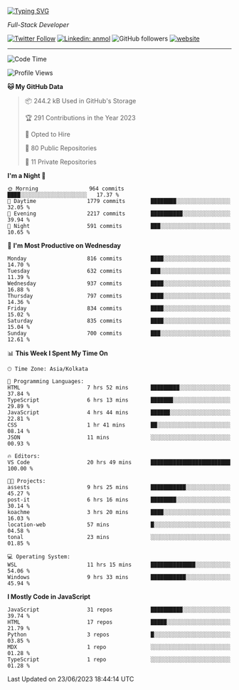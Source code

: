 [![Typing SVG](https://readme-typing-svg.herokuapp.com?lines=HI%2C+I'm+Tonal;I'm+a+Full+Stack+Developer)](https://git.io/typing-svg)

<p><em>Full-Stack Developer</em></p>

[![Twitter Follow](https://img.shields.io/twitter/follow/tonalmathew?style=flat)](https://twitter.com/intent/follow?screen_name=tonalmathew)
[![Linkedin: anmol](https://img.shields.io/badge/tonal-mathew?style=flat-square&logo=Linkedin&logoColor=white&link=https://www.linkedin.com/in/tonal-mathew/)](https://www.linkedin.com/in/tonal-mathew/)
![GitHub followers](https://img.shields.io/github/followers/tonalmathew?label=Follow&style=social)
[![website](https://img.shields.io/badge/Website-46a2f1.svg?&style=flat-square&logo=Google-Chrome&logoColor=white&link=http://tonalmathew.github.io/)](http://tonalmathew.github.io/)

---
<!--START_SECTION:waka-->
![Code Time](http://img.shields.io/badge/Code%20Time-1%2C035%20hrs%208%20mins-blue)

![Profile Views](http://img.shields.io/badge/Profile%20Views-0-blue)

**🐱 My GitHub Data** 

> 📦 244.2 kB Used in GitHub's Storage 
 > 
> 🏆 291 Contributions in the Year 2023
 > 
> 💼 Opted to Hire
 > 
> 📜 80 Public Repositories 
 > 
> 🔑 11 Private Repositories 
 > 
**I'm a Night 🦉** 

```text
🌞 Morning                964 commits         ████░░░░░░░░░░░░░░░░░░░░░   17.37 % 
🌆 Daytime                1779 commits        ████████░░░░░░░░░░░░░░░░░   32.05 % 
🌃 Evening                2217 commits        ██████████░░░░░░░░░░░░░░░   39.94 % 
🌙 Night                  591 commits         ███░░░░░░░░░░░░░░░░░░░░░░   10.65 % 
```
📅 **I'm Most Productive on Wednesday** 

```text
Monday                   816 commits         ████░░░░░░░░░░░░░░░░░░░░░   14.70 % 
Tuesday                  632 commits         ███░░░░░░░░░░░░░░░░░░░░░░   11.39 % 
Wednesday                937 commits         ████░░░░░░░░░░░░░░░░░░░░░   16.88 % 
Thursday                 797 commits         ████░░░░░░░░░░░░░░░░░░░░░   14.36 % 
Friday                   834 commits         ████░░░░░░░░░░░░░░░░░░░░░   15.02 % 
Saturday                 835 commits         ████░░░░░░░░░░░░░░░░░░░░░   15.04 % 
Sunday                   700 commits         ███░░░░░░░░░░░░░░░░░░░░░░   12.61 % 
```


📊 **This Week I Spent My Time On** 

```text
🕑︎ Time Zone: Asia/Kolkata

💬 Programming Languages: 
HTML                     7 hrs 52 mins       █████████░░░░░░░░░░░░░░░░   37.84 % 
TypeScript               6 hrs 13 mins       ███████░░░░░░░░░░░░░░░░░░   29.89 % 
JavaScript               4 hrs 44 mins       ██████░░░░░░░░░░░░░░░░░░░   22.81 % 
CSS                      1 hr 41 mins        ██░░░░░░░░░░░░░░░░░░░░░░░   08.14 % 
JSON                     11 mins             ░░░░░░░░░░░░░░░░░░░░░░░░░   00.93 % 

🔥 Editors: 
VS Code                  20 hrs 49 mins      █████████████████████████   100.00 % 

🐱‍💻 Projects: 
assests                  9 hrs 25 mins       ███████████░░░░░░░░░░░░░░   45.27 % 
post-it                  6 hrs 16 mins       ████████░░░░░░░░░░░░░░░░░   30.14 % 
koachme                  3 hrs 20 mins       ████░░░░░░░░░░░░░░░░░░░░░   16.03 % 
location-web             57 mins             █░░░░░░░░░░░░░░░░░░░░░░░░   04.58 % 
tonal                    23 mins             ░░░░░░░░░░░░░░░░░░░░░░░░░   01.85 % 

💻 Operating System: 
WSL                      11 hrs 15 mins      ██████████████░░░░░░░░░░░   54.06 % 
Windows                  9 hrs 33 mins       ███████████░░░░░░░░░░░░░░   45.94 % 
```

**I Mostly Code in JavaScript** 

```text
JavaScript               31 repos            ██████████░░░░░░░░░░░░░░░   39.74 % 
HTML                     17 repos            █████░░░░░░░░░░░░░░░░░░░░   21.79 % 
Python                   3 repos             █░░░░░░░░░░░░░░░░░░░░░░░░   03.85 % 
MDX                      1 repo              ░░░░░░░░░░░░░░░░░░░░░░░░░   01.28 % 
TypeScript               1 repo              ░░░░░░░░░░░░░░░░░░░░░░░░░   01.28 % 
```




 Last Updated on 23/06/2023 18:44:14 UTC
<!--END_SECTION:waka-->
